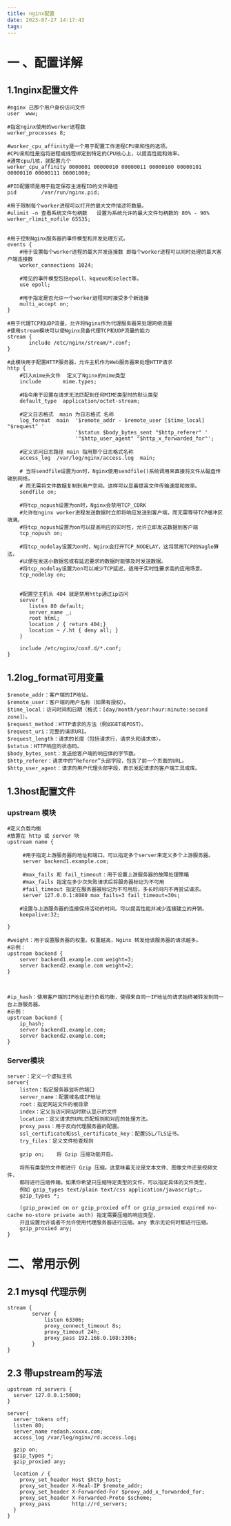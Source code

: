 ```yaml
---
title: nginx配置
date: 2023-07-27 14:17:43
tags:
---
```

# 一 、配置详解

## 1.1nginx配置文件
    #nginx 已那个用户身份访问文件
    user  www;  
    
    #指定nginx使用的worker进程数
    worker_processes 8;   
    
    #worker_cpu_affinity是一个用于配置工作进程CPU亲和性的选项。
    #CPU亲和性是指将进程或线程绑定到特定的CPU核心上，以提高性能和效率。
    #通常cpu几核，就配置几个
    worker_cpu_affinity 0000001 00000010 00000011 00000100 00000101 00000110 00000111 00001000;
    
    #PID配置项是用于指定保存主进程ID的文件路径
    pid        /var/run/nginx.pid;
    
    #用于限制每个worker进程可以打开的最大文件描述符数量。
    #ulimit -n 查看系统文件句柄数   设置为系统允许的最大文件句柄数的 80% - 90%
    worker_rlimit_nofile 65535;
    
    
    #用于控制Nginx服务器的事件模型和并发处理方式。
    events {
        #用于设置每个worker进程的最大并发连接数 即每个worker进程可以同时处理的最大客户端连接数
        worker_connections 1024;
        
        #常见的事件模型包括epoll、kqueue和select等。
        use epoll;
        
        #用于指定是否允许一个worker进程同时接受多个新连接
        multi_accept on;
    }
    
    #用于代理TCP和UDP流量，允许将Nginx作为代理服务器来处理网络流量
    #使用stream模块可以使Nginx具备代理TCP和UDP流量的能力
    stream {
           include /etc/nginx/stream/*.conf;
    }
    
    #此模块用于配置HTTP服务器，允许主机作为Web服务器来处理HTTP请求
    http {
        #引入mime头文件  定义了Nginx的mime类型    
        include       mime.types;
        
        #指令用于设置在请求无法匹配到任何MIME类型时的默认类型
        default_type  application/octet-stream;
        
        #定义日志格式  main 为日志格式 名称
        log_format  main  '$remote_addr - $remote_user [$time_local] "$request" '
                          '$status $body_bytes_sent "$http_referer" '
                          '"$http_user_agent" "$http_x_forwarded_for"';
                          
        #定义访问日志路径 main 指用那个日志格式名称                  
        access_log  /var/log/nginx/access.log  main;
        
        # 当将sendfile设置为on时，Nginx使用sendfile()系统调用来直接将文件从磁盘传输到网络，
        # 而无需将文件数据复制到用户空间。这样可以显着提高文件传输速度和效率。
        sendfile on;
        
        #将tcp_nopush设置为on时，Nginx会禁用TCP_CORK
        #允许在nginx worker进程发送数据时立即将响应发送到客户端，而无需等待TCP缓冲区填满。
        #将tcp_nopush设置为on可以提高响应的实时性，允许立即发送数据到客户端
        tcp_nopush on;
        
        #将tcp_nodelay设置为on时，Nginx会打开TCP_NODELAY，这将禁用TCP的Nagle算法，
        #以便在发送小数据包或有延迟要求的数据时能够及时发送数据。
        #将tcp_nodelay设置为on可以减少TCP延迟，适用于实时性要求高的应用场景。
        tcp_nodelay on;
        
        
        #配置空主机头 404 就是禁用http通过ip访问
        server {
           listen 80 default;
           server_name _;
           root html;
           location / { return 404;}
           location ~ /.ht { deny all; }
        }
        
        include /etc/nginx/conf.d/*.conf;
    }
    
## 1.2log_format可用变量

    $remote_addr：客户端的IP地址。
    $remote_user：客户端的用户名称（如果有授权）。
    $time_local：访问时间和日期（格式：[day/month/year:hour:minute:second zone]）。
    $request_method：HTTP请求的方法（例如GET或POST）。
    $request_uri：完整的请求URI。
    $request_length：请求的长度（包括请求行，请求头和请求体）。
    $status：HTTP响应的状态码。
    $body_bytes_sent：发送给客户端的响应体的字节数。
    $http_referer：请求中的“Referer”头部字段，包含了前一个页面的URL。
    $http_user_agent：请求的用户代理头部字段，表示发起请求的客户端工具或库。
## 1.3host配置文件
    
### upstream 模块    
    #定义负载均衡
    #放置在 http 或 server 块
    upstream name {
        
         #用于指定上游服务器的地址和端口。可以指定多个server来定义多个上游服务器。
         server backend1.example.com;
         
         #max_fails 和 fail_timeout：用于设置上游服务器的故障处理策略
         #max_fails 指定在多少次失败请求后将服务器标记为不可用
         #fail_timeout 指定在服务器被标记为不可用后，多长时间内不再尝试请求。
         server 127.0.0.1:8080 max_fails=3 fail_timeout=30s;
        
        #设置与上游服务器的连接保持活动的时间。可以提高性能并减少连接建立的开销。
        keepalive:32;

    }

    #weight：用于设置服务器的权重。权重越高，Nginx 转发给该服务器的请求越多。
    #示例：
    upstream backend {
        server backend1.example.com weight=3;
        server backend2.example.com weight=2;
    }



    #ip_hash：使用客户端的IP地址进行负载均衡，使得来自同一IP地址的请求始终被转发到同一台上游服务器。
    #示例：
    upstream backend {
        ip_hash;
        server backend1.example.com;
        server backend2.example.com;
    }
    
### Server模块
    server：定义一个虚拟主机
    server{
        listen：指定服务器监听的端口
        server_name：配置域名或IP地址
        root：指定网站文件的根目录
        index：定义当访问网站时默认显示的文件
        location：定义请求的URL匹配规则和对应的处理方法。
        proxy_pass：用于反向代理服务器的配置。
        ssl_certificate和ssl_certificate_key：配置SSL/TLS证书。
        try_files：定义文件检查规则
        
        gzip on;    将 Gzip 压缩功能开启。
        
        将所有类型的文件都进行 Gzip 压缩。这意味着无论是文本文件、图像文件还是视频文件，
        都将进行压缩传输。如果你希望只压缩特定类型的文件，可以指定具体的文件类型，
        例如 gzip_types text/plain text/css application/javascript;。
        gzip_types *;
       
        (gzip_proxied on or gzip_proxied off or gzip_proxied expired no-cache no-store private auth) 指定需要压缩的响应类型，
        并且设置允许或者不允许使用代理服务器进行压缩。any 表示无论何时都进行压缩。
        gzip_proxied any;
    }

# 二、常用示例
    
## 2.1 mysql 代理示例    
    stream {
            server {
                listen 63306;
                proxy_connect_timeout 8s;
                proxy_timeout 24h;
                proxy_pass 192.168.0.108:3306;
            }
    }
    
    
##  2.3 带upstream的写法  
    upstream rd_servers {
      server 127.0.0.1:5000;
    }
    
    server{
      server_tokens off;
      listen 80;
      server_name redash.xxxxx.com;
      access_log /var/log/nginx/rd.access.log;
    
      gzip on;
      gzip_types *;
      gzip_proxied any;
    
      location / {
        proxy_set_header Host $http_host;
        proxy_set_header X-Real-IP $remote_addr;
        proxy_set_header X-Forwarded-For $proxy_add_x_forwarded_for;
        proxy_set_header X-Forwarded-Proto $scheme;
        proxy_pass       http://rd_servers;
      }
    }
  

  
